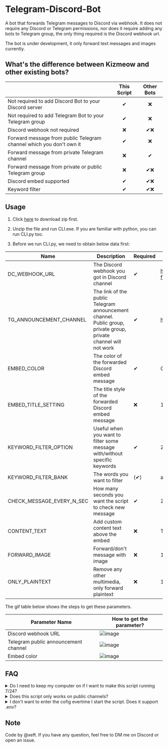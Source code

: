# Telegram-Discord-Bot
A bot that forwards Telegram messages to Discord via webhook. It does not require any Discord or Telegram permissions, nor does it require adding any bots to Telegram group, the only thing required is the Discord webhook url.

The bot is under development, it only forward text messages and images currently. 

What's the difference between Kizmeow and other existing bots?
-----------------

|                                                                   | This Script | Other Bots |
|-------------------------------------------------------------------|:-----------:|:----------:|
|Not required to add Discord Bot to your Discord server             |   ✔        |     ❌     |
|Not required to add Telegram Bot to your Telegram group            |   ✔        |     ❌     |
|Discord webhook not required                                       |   ❌       |    ✔❌    |
|Forward message from public Telegram channel which you don't own it|   ✔        |     ❌     |
|Forward message from private Telegram channel                      |   ❌       |     ✔      |
|Forward message from private or public Telegram group              |   ❌       |     ✔❌   |
|Discord embed supported                                            |   ✔        |    ✔❌    |
|Keyword filter                                                     |   ✔        |    ✔❌    |

Usage
-----------------

1. Click [here](https://github.com/Xeift/Kizmeow-Telegram-Discord-Bot/archive/refs/heads/main.zip) to download zip first.

2. Unzip the file and run CLI.exe. If you are familiar with python, you can run CLI.py too.

3. Before we run CLI.py, we need to obtain below data first:

|       Name                           | Description | Required | Example |
|--------------------------------------|-------------|----------|---------|
| DC_WEBHOOK_URL                       | The Discord webhook you got in Discord channel                                                                   |    ✔    | https://discord.com/api/webhooks/1322806255961509930/Bhz0Q2mv6rz9gXclYAFSl7tvbqdhhbEr3no6WY6o-fWwa6rp5Mg8t_EbtvIjnuR6lb3u |
| TG_ANNOUNCEMENT_CHANNEL              | The link of the public Telegram announcement channel. Public group, private group, private channel will not work |    ✔    | https://t.me/dsafdsfa3243 |
| EMBED_COLOR                          | The color of the forwarded Discord embed message                                                                 |    ✔    | 0xe8006f |
| EMBED_TITLE_SETTING                  | The title style of the forwarded Discord embed message                                                           |    ❌   | 1 |
| KEYWORD_FILTER_OPTION                | Useful when you want to filter some message with/without specific keywords                                       |    ✔    | 2 |
| KEYWORD_FILTER_BANK                  | The words you want to filter                                                                                     |    (✔)  | ant,bear,cat |
| CHECK_MESSAGE_EVERY_N_SEC            | How many seconds you want the script to check new message                                                        |    ✔    | 20 |
| CONTENT_TEXT                         | Add custom content text above the embed                                                                          |    ❌   | This message is forward from Telegram =w= |
| FORWARD_IMAGE                        | Forward/don't message with image                                                                                 |    ❌   | 1 |
| ONLY_PLAINTEXT                       | Remove any other multimedia, only forward plaintext                                                              |    ❌   | 1 |

The gif table below shows the steps to get these parameters.

|               Parameter Name               |                                 How to get the parameter?                                 |
|--------------------------------------------|-------------------------------------------------------------------------------------------|
|             Discord webhook URL            | ![image](https://github.com/user-attachments/assets/9798b6ea-9be7-40b5-8169-87e3445d1c8d) |
|    Telegram public announcement channel    | ![image](https://github.com/user-attachments/assets/98f40aad-471c-42bf-b2c6-038fcc639e77) |
|                Embed color                 | ![image](https://github.com/user-attachments/assets/d072d6d9-22e1-412d-8278-7a6676e7feb0) |



FAQ
-----------------

<details>
<summary>Do I need to keep my computer on if I want to make this script running 7/24?</summary>
Yes.
</details>

<details>
<summary>Does this script only works on public channels?</summary>
Yes. This script does *not* works in group(private/public), channel(private). The purpose of this script is *forward message in a public Telegram channel which you don't own it to a Discord server which only requires manage webhook permission*. If you are the admin of both Telegram group and Discord channel, you can try [IFTTT](https://ifttt.com/explore), it's much more easier to set up.
</details>

<details>
<summary>I don't want to enter the cofig evertime I start the script. Does it support .env?</summary>
Yes. You can create a .env file and put the cofig in it. See [.env.example](https://github.com/Xeift/Telegram-Discord-Bot/blob/main/.env.example) for actual format and fields. 
</details>

Note
-----------------
Code by @xeft. If you have any question, feel free to DM me on Discord or open an issue.
